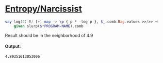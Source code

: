 [1]: https://rosettacode.org/wiki/Entropy/Narcissist

# [Entropy/Narcissist][1]

```raku
say log(2) R/ [+] map -> \p { p * -log p }, $_.comb.Bag.values >>/>> +$_
    given slurp($*PROGRAM-NAME).comb
```


Result should be in the neighborhood of 4.9


#### Output:
```
4.89351613053006
```